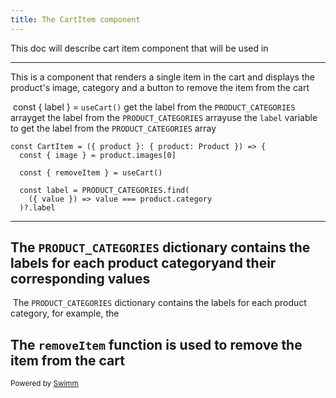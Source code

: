 ```yaml
---
title: The CartItem component
---
```

This doc will describe cart item component that will be used in&nbsp;&nbsp;

<SwmSnippet path="/src/components/CartItem.tsx" line="8">

---

This is a component that renders a single item in the cart and displays the product's image, category and a button to remove the item from the cart

&nbsp;const { label } = <SwmToken path="/src/components/CartItem.tsx" pos="11:11:13" line-data="  const { removeItem } = useCart()">`useCart()`</SwmToken> get the label from the `PRODUCT_CATEGORIES` arrayget the label from the `PRODUCT_CATEGORIES` arrayuse the `label` variable to get the label from the `PRODUCT_CATEGORIES` array

```tsx
const CartItem = ({ product }: { product: Product }) => {
  const { image } = product.images[0]

  const { removeItem } = useCart()

  const label = PRODUCT_CATEGORIES.find(
    ({ value }) => value === product.category
  )?.label
```

---

</SwmSnippet>

## The <SwmToken path="/src/config/index.ts" pos="1:4:4" line-data="export const PRODUCT_CATEGORIES = [">`PRODUCT_CATEGORIES`</SwmToken> dictionary contains the labels for each product categoryand their corresponding values

&nbsp;The <SwmToken path="/src/config/index.ts" pos="1:4:4" line-data="export const PRODUCT_CATEGORIES = [">`PRODUCT_CATEGORIES`</SwmToken> dictionary contains the labels for each product category, for example, the&nbsp;

## The <SwmToken path="/src/hooks/use-cart.ts" pos="15:1:1" line-data="  removeItem: (productId: string) =&gt; void">`removeItem`</SwmToken> function is used to remove the item from the cart

<SwmMeta version="3.0.0" repo-id="Z2l0aHViJTNBJTNBZGlnaXRhbGhpcHBvJTNBJTNBSWRpdFllZ2VyU3dpbW0=" repo-name="digitalhippo"><sup>Powered by [Swimm](https://staging.swimm.cloud/)</sup></SwmMeta>
